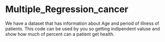 # Multiple_Regression_cancer
We have a dataset that has information about Age and period of illness of patients. 
This code can be used by you so getting indipendent valuse and show how much of percent can a patient get health. 
